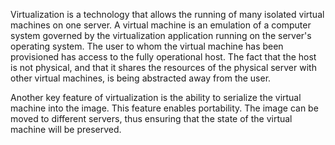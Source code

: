 Virtualization is a technology that allows the running of many isolated
virtual machines on one server. A virtual machine is an emulation of a
computer system governed by the virtualization application running on
the server's operating system. The user to whom the virtual machine has
been provisioned has access to the fully operational host. The fact that
the host is not physical, and that it shares the resources of the
physical server with other virtual machines, is being abstracted away
from the user.

Another key feature of virtualization is the ability to serialize the
virtual machine into the image. This feature enables portability. The
image can be moved to different servers, thus ensuring that the state of
the virtual machine will be preserved.
